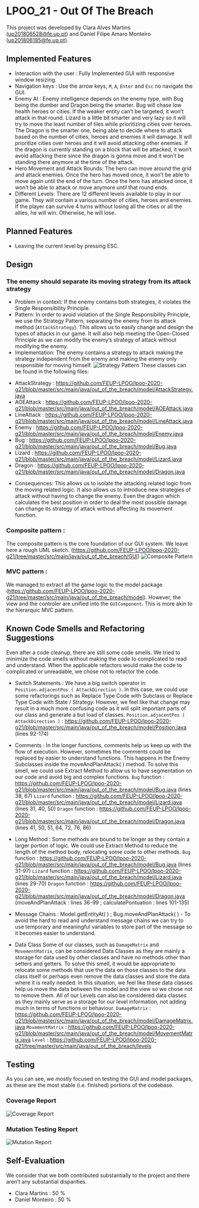# LPOO_21 - Out Of The Breach

This project was developed by Clara Alves Martins (up201806528@fe.up.pt) and Daniel Filipe Amaro Monteiro (up201806185@fe.up.pt).

## Implemented Features
- Interaction with the user : Fully Implemented GUI with responsive window resizing.
- Navigation keys : Use the arrow keys, `M`, `A`, `Enter` and `Esc` no navigate the GUI.
- Enemy AI : Enemy intelligence depends on the enemy type, with Bug being the dumber and Dragon being the smarter. Bug will chase low health heroes or cities. If the weaker entity can’t be targeted, it won’t attack in that round. Lizard is a little bit smarter and very lazy so it will try to move the least number of tiles while prioritizing cities over heroes. The Dragon is the smarter one, being able to decide where to attack based on the number of cities, heroes and enemies it will damage. It will prioritize cities over heroes and it will avoid attacking other enemies. If the dragon is currently standing on a block that will be attacked, it won’t avoid attacking there since the dragon is gonna move and it won’t be standing there anymore at the time of the attack.
- Hero Movement and Attack Rounds: The hero can move around the grid and attack enemies. Once the hero has moved once, it won’t be able to move again until the end of the turn. Once the hero has attacked once, it won’t be able to attack or move anymore until that round ends.
- Different Levels: There are 12 different levels available to play in our game. They will contain a various number of cities, heroes and enemies. If the player can survive 4 turns without losing all the cities or all the allies, he will win. Otherwise, he will lose.


## Planned Features
- Leaving the current level by pressing ESC.

## Design
### The enemy should separate its moving strategy from its attack strategy
* Problem in context: If the enemy contains both strategies, it violates the Single Responsibility Principle.
* Pattern: In order to avoid violation of the Single Responsibility Principle, we use the Strategy Pattern, separating the enemy from its attack method (`AttackStrategy`). This allows us to easily change and design the types of attacks in our game. It will also help meeting the Open-Closed Principle as we can modify the enemy’s strategy of attack without modifying the enemy.
* Implementation: The enemy contains a strategy to attack making the strategy independent from the enemy and making the enemy only responsible for moving himself.
![Strategy Pattern](strategy_pattern.png)
These classes can be found in the following files:
- AttackStrategy : https://github.com/FEUP-LPOO/lpoo-2020-g21/blob/master/src/main/java/out_of_the_breach/model/AttackStrategy.java 
- AOEAttack : https://github.com/FEUP-LPOO/lpoo-2020-g21/blob/master/src/main/java/out_of_the_breach/model/AOEAttack.java 
- LineAttack : https://github.com/FEUP-LPOO/lpoo-2020-g21/blob/master/src/main/java/out_of_the_breach/model/LineAttack.java 
- Enemy : https://github.com/FEUP-LPOO/lpoo-2020-g21/blob/master/src/main/java/out_of_the_breach/model/Enemy.java 
- Bug : https://github.com/FEUP-LPOO/lpoo-2020-g21/blob/master/src/main/java/out_of_the_breach/model/Bug.java 
- Lizard : https://github.com/FEUP-LPOO/lpoo-2020-g21/blob/master/src/main/java/out_of_the_breach/model/Lizard.java 
- Dragon : https://github.com/FEUP-LPOO/lpoo-2020-g21/blob/master/src/main/java/out_of_the_breach/model/Dragon.java 
* Consequences: This allows us to isolate the attacking related logic from the moving related logic. It also allows us to introduce new strategies of attack without having to change the enemy. Even the dragon which calculates the best position in order to deal the most possible damage can change its strategy of attack without affecting its movement function.


### Composite pattern : 
The composite pattern is the core foundation of our GUI system. We leave here a rough UML sketch. (https://github.com/FEUP-LPOO/lpoo-2020-g21/tree/master/src/main/java/out_of_the_breach/GUI)
![Composite Pattern](composite_pattern.PNG)


### MVC pattern : 
We managed to extract all the game logic to the model package (https://github.com/FEUP-LPOO/lpoo-2020-g21/tree/master/src/main/java/out_of_the_breach/model). However, the view and the controler are unified into the `GUIComponent`. This is more akin to the hierarquic MVC pattern.

## Known Code Smells and Refactoring Suggestions
Even after a code cleanup, there are still some code smells. We tried to minimize the code smells without making the code to complicated to read and understand. When the applicable refactors would make the code to complicated or unreadable, we chose not to refactor the code.

* Switch Statements : 
We have a big switch operator in `Position.adjacentPos ( AttackDirection )`. In this case, we could use some refactorings such as Replace Type Code with Subclass or Replace Type Code with State / Strategy. However, we feel like that change may result in a much more confusing code as it will split important parts of our class and generate a but load of classes.
`Position.adjacentPos ( AttackDirection )` : https://github.com/FEUP-LPOO/lpoo-2020-g21/blob/master/src/main/java/out_of_the_breach/model/Position.java (lines 92-174)

* Comments : 
In the longer functions, comments help us keep up with the flow of execution. However, sometimes the comments could be replaced by easier to understand functions. This happens in the Enemy Subclasses inside the moveAndPlanAttack( ) method. To solve this smell, we could use Extract Method to allow us to have segmentation on our code and avoid big and complex functions.
`Bug` function : https://github.com/FEUP-LPOO/lpoo-2020-g21/blob/master/src/main/java/out_of_the_breach/model/Bug.java (lines 38, 67)
`Lizard` function : https://github.com/FEUP-LPOO/lpoo-2020-g21/blob/master/src/main/java/out_of_the_breach/model/Lizard.java (lines 31, 40, 50)
`Dragon` function : https://github.com/FEUP-LPOO/lpoo-2020-g21/blob/master/src/main/java/out_of_the_breach/model/Dragon.java (lines 41, 50, 51, 64, 72, 76, 86)

* Long Method : 
Some methods are bound to be longer as they contain a larger portion of logic. We could use Extract Method to reduce the length of the method body, relocating some code to other methods.
`Bug` function : https://github.com/FEUP-LPOO/lpoo-2020-g21/blob/master/src/main/java/out_of_the_breach/model/Bug.java (lines 31-97)
`Lizard` function : https://github.com/FEUP-LPOO/lpoo-2020-g21/blob/master/src/main/java/out_of_the_breach/model/Lizard.java (lines 29-70)
`Dragon` function : https://github.com/FEUP-LPOO/lpoo-2020-g21/blob/master/src/main/java/out_of_the_breach/model/Dragon.java (moveAndPlanAttack : lines 36-99 ; calculatePontuation : lines 101-135)

* Message Chains : 
Model.getEntityAt( ) ; 
Bug.moveAndPlanAttack( ) - 
To avoid the hard to read and understand message chains we can try to use temporary and meaningful variables to store part of the message so it becomes easier to understand.

* Data Class
Some of our classes, such as `DamageMatrix` and `MovementMatrix`, can be considered Data Classes as they are mainly a storage for data used by other classes and have no methods other than setters and getters. To solve this smell, it would be appropriate to relocate some methods that use the data on those classes to the data class itself or perhaps even remove the data classes and store the data where it is really needed. In this situation, we feel like these data classes help us move the data between the model and the view so we chose not to remove them.
All of our Levels can also be considered data classes as they mainly serve as a storage for our level information, not adding much in terms of functions or behaviour.
`DamageMatrix` : https://github.com/FEUP-LPOO/lpoo-2020-g21/blob/master/src/main/java/out_of_the_breach/model/DamageMatrix.java 
`MovementMatrix` : https://github.com/FEUP-LPOO/lpoo-2020-g21/blob/master/src/main/java/out_of_the_breach/model/MovementMatrix.java 
`Level` : https://github.com/FEUP-LPOO/lpoo-2020-g21/tree/master/src/main/java/out_of_the_breach/levels 


## Testing
As you can see, we mostly focused on testing the GUI and model packages, as these are the most stable (i.e. finished) portions of the codebase.
### Coverage Report
![Coverage Report](coverage_test.PNG)


### Mutation Testing Report
![Mutation Report](mutation_test.PNG)

## Self-Evaluation
We consider that we both contributed substantially to the project and there aren’t any substantial disparities.
* Clara Martins : 50 %
* Daniel Monteiro : 50 %

